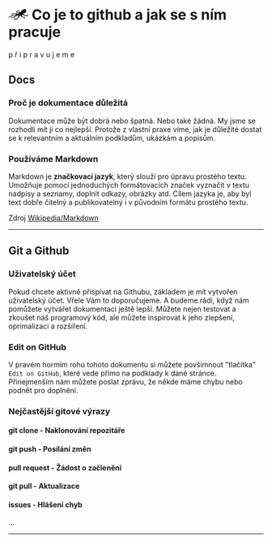 # ![logo](img/logo_small.png) Co je to github a jak se s ním pracuje

p ř i p r a v u j e m e

## Docs

### Proč je dokumentace důležitá

Dokumentace může být dobrá nebo špatná. Nebo také žádná. My jsme se rozhodli mít ji co nejlepší. Protože z vlastní praxe víme, jak je důležité dostat se k relevantním a aktuálním podkladům, ukázkám a popisům. 

### Používáme Markdown

Markdown je **značkovací jazyk**, který slouží pro úpravu prostého textu. Umožňuje pomocí jednoduchých formátovacích značek vyznačit v textu nadpisy a seznamy, doplnit odkazy, obrázky atd. Cílem jazyka je, aby byl text dobře čitelný a publikovatelný i v původním formátu prostého textu.

Zdroj [Wikipedia/Markdown](https://cs.wikipedia.org/wiki/Markdown)

---

## Git a Github

### Uživatelský účet

Pokud chcete aktivně přispívat na Githubu, základem je mít vytvořen uživatelský účet. Vřele Vám to doporučujeme. A budeme rádi, když nám pomůžete vytvářet dokumentaci ještě lepší. Můžete nejen testovat a zkoušet náš programový kód, ale můžete inspirovat k jeho zlepšení, oprimalizaci a rozšíření.

### Edit on GitHub

V pravém hormím rohu tohoto dokumentu si můžete povšimnout "tlačítka" `Edit on GitHub`, které vede přímo na podklady k dané stránce.
Přinejmenším nám můžete poslat zprávu, že někde máme chybu nebo podnět pro doplnění.

### Nejčastější gitové výrazy

#### git clone - Naklonování repozitáře
#### git push - Posílání změn 
#### pull request - Žádost o začlenění
#### git pull - Aktualizace
#### issues - Hlášení chyb
...

---